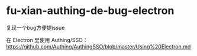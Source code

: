 # fu-xian-authing-de-bug-electron

复现一个bug方便提issue

在 Electron 里使用 Authing/SSO： https://github.com/Authing/AuthingSSO/blob/master/Using%20Electron.md
